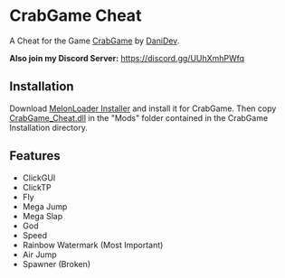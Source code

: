 
# CrabGame Cheat
A Cheat for the Game [CrabGame](https://store.steampowered.com/app/1782210/Crab_Game/) by [DaniDev](https://www.youtube.com/c/DaniDev).

**Also join my Discord Server:** https://discord.gg/UUhXmhPWfq

## Installation
Download [MelonLoader Installer](https://github.com/LavaGang/MelonLoader.Installer/releases/latest/download/MelonLoader.Installer.exe) and install it for CrabGame. Then copy [CrabGame_Cheat.dll](https://github.com/DasJNNJ/CrabGame-Cheat/releases/latest/download/CrabGame_Cheat.dll) in the "Mods" folder contained in the CrabGame Installation directory.

## Features
 - ClickGUI
 - ClickTP
 - Fly
 - Mega Jump
 - Mega Slap
 - God
 - Speed
 - Rainbow Watermark (Most Important)
 - Air Jump
 - Spawner (Broken)
